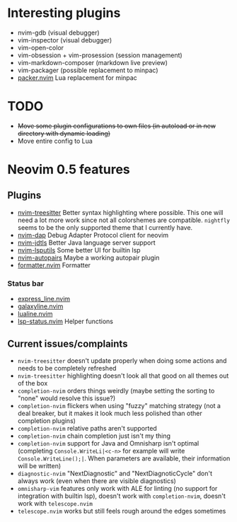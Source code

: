 # Interesting plugins

- nvim-gdb (visual debugger)
- vim-inspector (visual debugger)
- vim-open-color
- vim-obsession + vim-prosession (session management)
- vim-markdown-composer (markdown live preview)
- vim-packager (possible replacement to minpac)
- [packer.nvim](https://github.com/wbthomason/packer.nvim)
  Lua replacement for minpac

# TODO

- ~~Move some plugin configurations to own files (in autoload or in new directory with dynamic loading)~~
- Move entire config to Lua

# Neovim 0.5 features

## Plugins

- [nvim-treesitter](https://github.com/nvim-treesitter/nvim-treesitter)
  Better syntax highlighting where possible.
  This one will need a lot more work since not all colorshemes are compatible. `nightfly` seems to be the only supported theme that I currently have.
- [nvim-dap](https://github.com/mfussenegger/nvim-dap)
  Debug Adapter Protocol client for neovim
- [nvim-jdtls](https://github.com/mfussenegger/nvim-jdtls)
  Better Java language server support
- [nvim-lsputils](https://github.com/RishabhRD/nvim-lsputils)
  Some better UI for builtin lsp
- [nvim-autopairs](https://github.com/windwp/nvim-autopairs)
  Maybe a working autopair plugin
- [formatter.nvim](https://github.com/mhartington/formatter.nvim)
  Formatter

### Status bar

- [express_line.nvim](https://github.com/tjdevries/express_line.nvim)
- [galaxyline.nvim](https://github.com/glepnir/galaxyline.nvim)
- [lualine.nvim](https://github.com/hoob3rt/lualine.nvim)
- [lsp-status.nvim](https://github.com/nvim-lua/lsp-status.nvim)
  Helper functions

## Current issues/complaints

- `nvim-treesitter` doesn't update properly when doing some actions and needs to be completely refreshed
- `nvim-treesitter` highlighting doesn't look all that good on all themes out of the box
- `completion-nvim` orders things weirdly (maybe setting the sorting to "none" would resolve this issue?)
- `completion-nvim` flickers when using "fuzzy" matching strategy (not a deal breaker, but it makes it look much less polished than other completion plugins)
- `completion-nvim` relative paths aren't supported
- `completion-nvim` chain completion just isn't my thing
- `completion-nvim` support for Java and Omnisharp isn't optimal (completing `Console.WriteLi|<c-n>` for example will write `Console.WriteLine();|`. When parameters are available, their information will be written)
- `diagnostic-nvim` "NextDiagnostic" and "NextDiagnoticCycle" don't always work (even when there are visible diagnostics)
- `omnisharp-vim` features only work with ALE for linting (no support for integration with builtin lsp), doesn't work with `completion-nvim`, doesn't work with `telescope.nvim`
- `telescope.nvim` works but still feels rough around the edges sometimes
